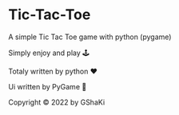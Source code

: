# Tic-Tac-Toe
A simple Tic Tac Toe game with python (pygame)

Simply enjoy and play :joystick:

Totaly written by python :heart:

Ui written by PyGame :snake:

Copyright &copy; 2022 by GShaKi
